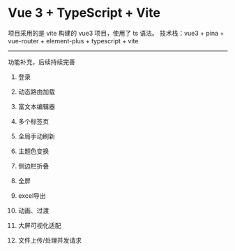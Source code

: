 # Vue 3 + TypeScript + Vite

项目采用的是 vite 构建的 vue3 项目，使用了 ts 语法。
技术栈：vue3 + pina + vue-router + element-plus + typescript + vite

---

功能补充，后续持续完善
1. 登录
2. 动态路由加载
3. 富文本编辑器
4. 多个标签页
5. 全局手动刷新
6. 主题色变换
7. 侧边栏折叠
8. 全屏
9. excel导出
10. 动画、过渡

11. 大屏可视化适配
12. 文件上传/处理并发请求

